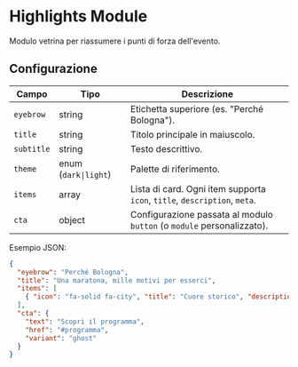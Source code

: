 # Highlights Module

Modulo vetrina per riassumere i punti di forza dell'evento.

## Configurazione

| Campo | Tipo | Descrizione |
|-------|------|-------------|
| `eyebrow` | string | Etichetta superiore (es. "Perché Bologna"). |
| `title` | string | Titolo principale in maiuscolo. |
| `subtitle` | string | Testo descrittivo. |
| `theme` | enum (`dark\|light`) | Palette di riferimento. |
| `items` | array | Lista di card. Ogni item supporta `icon`, `title`, `description`, `meta`. |
| `cta` | object | Configurazione passata al modulo `button` (o `module` personalizzato). |

Esempio JSON:

```json
{
  "eyebrow": "Perché Bologna",
  "title": "Una maratona, mille motivi per esserci",
  "items": [
    { "icon": "fa-solid fa-city", "title": "Cuore storico", "description": "..." }
  ],
  "cta": {
    "text": "Scopri il programma",
    "href": "#programma",
    "variant": "ghost"
  }
}
```
